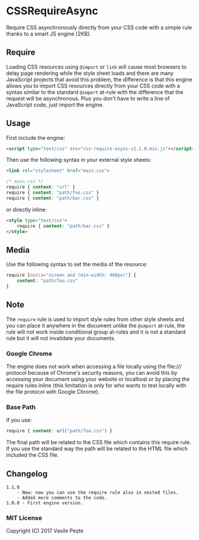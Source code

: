 # CSSRequireAsync
Require CSS asynchronously directly from your CSS code with a simple rule thanks to a smart JS engine (2KB).

## Require
Loading CSS resources using `@import` or `link` will cause most browsers to delay page rendering while the style sheet loads and there are many JavaScript projects that avoid this problem, the difference is that this engine allows you to import CSS resources directly from your CSS code with a syntax similar to the standard `@import` at-rule with the difference that the request will be asynchronous.
Plus you don't have to write a line of JavaScript code, just import the engine.

## Usage
First include the engine:
```html
<script type="text/css" src="css-require-async-v1.1.0.min.js"></script>
```
Then use the following syntax in your external style sheets:
```html
<link rel="stylesheet" href="main.css">
```
```css
/* main.css */
require { content: "url" }
require { content: "path/foo.css" }
require { content: "path/bar.css" }
```
or directly inline:
```html
<style type="text/css">
    require { content: "path/bar.css" }
</style>
```

## Media
Use the following syntax to set the media of the resource:
```css
require [media="screen and (min-width: 480px)"] {
    content: "path/foo.css"
}
```

## Note
The `require` rule is used to import style rules from other style sheets and you can place it anywhere in the document unlike the `@import` at-rule, the rule will not work inside conditional group at-rules and it is not a standard rule but it will not invalidate your documents.

### Google Chrome
The engine does not work when accessing a file locally using the file:/// protocol because of Chrome's security reasons, you can avoid this by accessing your document using your website or localhost or by placing the require rules inline (this limitation is only for who wants to test locally with the file protocol with Google Chrome).

### Base Path
If you use:
```css
require { content: url("path/foo.css") }
```
The final path will be related to the CSS file which contains this require rule.
If you use the standard way the path will be related to the HTML file which included the CSS file.

## Changelog
    1.1.0
        - New: now you can use the require rule also in nested files.
        - Added more comments to the code.
    1.0.0 - First engine version.

### MIT License
Copyright (C) 2017 Vasile Pește